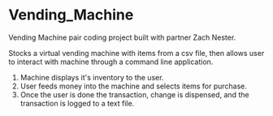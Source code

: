 # Vending_Machine
Vending Machine pair coding project built with partner Zach Nester.

Stocks a virtual vending machine with items from a csv file, then allows user to interact with machine through a command line application.

1. Machine displays it's inventory to the user.
2. User feeds money into the machine and selects items for purchase. 
3. Once the user is done the transaction, change is dispensed, and the transaction is logged to a text file.
